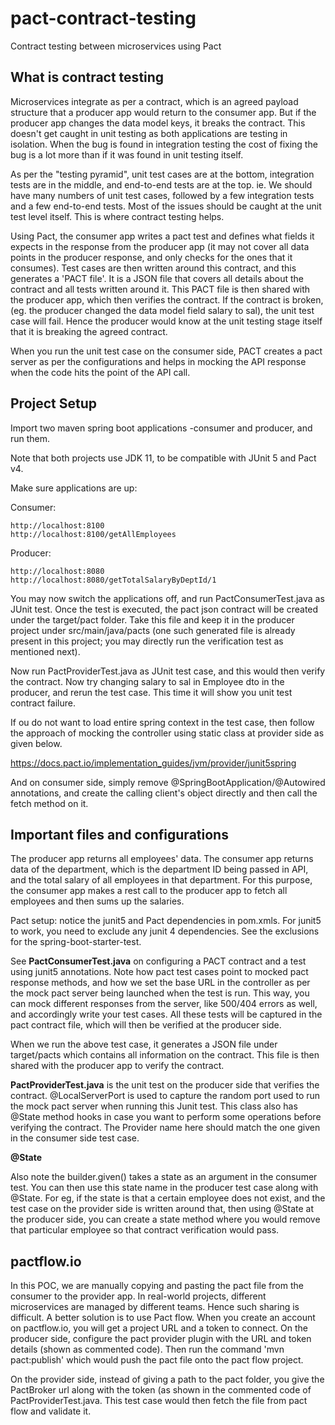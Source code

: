 # pact-contract-testing
Contract testing between microservices using Pact

## What is contract testing
Microservices integrate as per a contract, which is an agreed 
payload structure that a producer app would return to the consumer app. But if the producer
 app changes the data model keys, it breaks the contract. This doesn't get caught in unit 
testing as both applications are testing in isolation. When the bug is found in integration testing
the cost of fixing the bug is a lot more than if it was found in unit testing itself.

As per the "testing pyramid", unit test cases are at the bottom, integration tests are in the middle, and
end-to-end tests are at the top. ie. We should have many numbers of unit test cases, followed by a few
integration tests and a few end-to-end tests. Most of the issues should be caught at the unit
test level itself. This is where contract testing helps.

Using Pact, the consumer app writes a pact test and defines what fields it expects in the
response from the producer app (it may not cover all data points in the producer response, and 
only checks for the ones that it consumes). Test cases are then written around this contract,
and this generates a 'PACT file'. It is a JSON file that covers all details about the contract 
 and all tests written around it. This PACT file is then shared with the producer app, which
 then verifies the contract. If the contract is broken, (eg. the producer changed the data model 
 field salary to sal), the unit test case will fail. Hence the producer would know at the unit testing
 stage itself that it is breaking the agreed contract. 
 
 When you run the unit test case on the consumer side, PACT creates a pact server as per the configurations
  and helps in mocking the API response when the code hits the point of the API call.


## Project Setup
Import two maven spring boot applications -consumer and producer, and run them.

Note that both projects use JDK 11, to be compatible with JUnit 5 and Pact v4.

Make sure applications are up:

Consumer:
```
http://localhost:8100
http://localhost:8100/getAllEmployees
```

Producer:
```
http://localhost:8080
http://localhost:8080/getTotalSalaryByDeptId/1
```
You may now switch the applications off, and run PactConsumerTest.java as JUnit test.
Once the test is executed, the pact json contract will be created under the target/pact folder.
Take this file and keep it in the producer project under src/main/java/pacts 
(one such generated file is already present in this project; you may directly run the
verification test as mentioned next).

Now run PactProviderTest.java as JUnit test case, and this would then verify the contract.
Now try changing salary to sal in Employee dto in the producer, and rerun the test case.
This time it will show you unit test contract failure.

If ou do not want to load entire spring context in the test case, then follow the approach of mocking the
controller using static class at provider side as given below. 

https://docs.pact.io/implementation_guides/jvm/provider/junit5spring

And on consumer side, simply remove @SpringBootApplication/@Autowired annotations, and create 
the calling client's object directly and then call the fetch method on it.

## Important files and configurations

The producer app returns all employees' data. The consumer app returns data of the department,
which is the department ID being passed in API, and the total salary of all employees
in that department. For this purpose, the consumer app makes a rest call to the producer
app to fetch all employees and then sums up the salaries.

Pact setup: notice the junit5 and Pact dependencies in pom.xmls. For junit5 to work,
 you need to exclude any junit 4 dependencies. See the exclusions for the spring-boot-starter-test.
 
See **PactConsumerTest.java** on configuring a PACT contract and a test using junit5 annotations.
 Note how pact test cases point to mocked pact response methods, and how we set the base URL 
 in the controller as per the mock pact server being launched when the test is run.
 This way, you can mock different responses from the server, like 500/404 errors as well,
 and accordingly write your test cases. All these tests will be captured in the pact contract file, 
 which will then be verified at the producer side.
 
When we run the above test case, it generates a JSON file under target/pacts which contains
all information on the contract. This file is then shared with the producer app to verify the contract.

**PactProviderTest.java** is the unit test on the producer side that verifies the contract.
@LocalServerPort is used to capture the random port used to run the mock pact server when 
 running this Junit test. This class also has @State method hooks in case you want to perform some operations before verifying 
the contract. The Provider name here should match the one given in the consumer side test case.

 **@State**
 
Also note the builder.given() takes a state as an argument in the consumer test. 
You can then use this state name in the producer test case along with @State. 
 For eg, if the state is that a certain employee  does not exist, and the test
 case on the provider side is written around that, then using @State at the producer side, 
 you can create a state method where you would remove that particular employee
 so that contract verification would pass.
 
## pactflow.io

In this POC, we are manually copying and pasting the pact file from the consumer to the provider app.
In real-world projects, different microservices are managed by different teams.
Hence such sharing is difficult. A better solution is to use Pact flow.
When you create an account on pactflow.io, you will get a project URL and a token to connect.
On the producer side, configure the pact provider plugin with the URL and token details (shown as commented code).
Then run the command 'mvn pact:publish' which would push the pact file onto the pact flow project.

On the provider side, instead of giving a path to the pact folder, you give the PactBroker url along 
with the token (as shown in the commented code of PactProviderTest.java. This test case 
would then fetch the file from pact flow and validate it.


